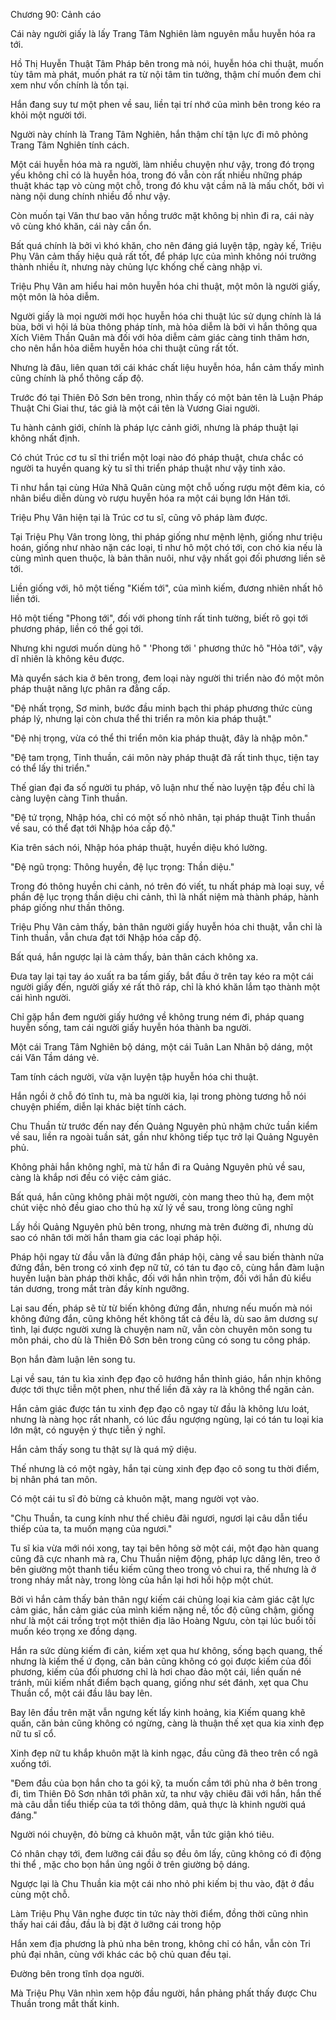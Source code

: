 




Chương 90: Cảnh cáo


Cái này người giấy là lấy Trang Tâm Nghiên làm nguyên mẫu huyễn hóa ra tới.

Hồ Thị Huyễn Thuật Tâm Pháp bên trong mà nói, huyễn hóa chi thuật, muốn tùy tâm mà phát, muốn phát ra từ nội tâm tin tưởng, thậm chí muốn đem chi xem như vốn chính là tồn tại.

Hắn đang suy tư một phen về sau, liền tại trí nhớ của mình bên trong kéo ra khỏi một người tới.

Người này chính là Trang Tâm Nghiên, hắn thậm chí tận lực đi mô phỏng Trang Tâm Nghiên tính cách.

Một cái huyễn hóa mà ra người, làm nhiều chuyện như vậy, trong đó trọng yếu không chỉ có là huyễn hóa, trong đó vẫn còn rất nhiều những pháp thuật khác tạp vò cùng một chỗ, trong đó khu vật cầm nã là mấu chốt, bởi vì nàng nội dung chính nhiều đồ như vậy.

Còn muốn tại Văn thư bao văn hồng trước mặt không bị nhìn đi ra, cái này vô cùng khó khăn, cái này cần ổn.

Bất quá chính là bởi vì khó khăn, cho nên đáng giá luyện tập, ngày kế, Triệu Phụ Vân cảm thấy hiệu quả rất tốt, để pháp lực của mình không nói trưởng thành nhiều ít, nhưng này chủng lực khống chế càng nhập vi.

Triệu Phụ Vân am hiểu hai môn huyễn hóa chi thuật, một môn là người giấy, một môn là hỏa diễm.

Người giấy là mọi người mới học huyễn hóa chi thuật lúc sử dụng chính là lá bùa, bởi vì hội lá bùa thông pháp tính, mà hỏa diễm là bởi vì hắn thông qua Xích Viêm Thần Quân mà đối với hỏa diễm cảm giác càng tinh thâm hơn, cho nên hắn hỏa diễm huyễn hóa chi thuật cũng rất tốt.

Nhưng là đâu, liên quan tới cái khác chất liệu huyễn hóa, hắn cảm thấy mình cũng chính là phổ thông cấp độ.

Trước đó tại Thiên Đô Sơn bên trong, nhìn thấy có một bản tên là Luận Pháp Thuật Chi Giai thư, tác giả là một cái tên là Vương Giai người.

Tu hành cảnh giới, chính là pháp lực cảnh giới, nhưng là pháp thuật lại không nhất định.

Có chút Trúc cơ tu sĩ thi triển một loại nào đó pháp thuật, chưa chắc có người ta huyền quang kỳ tu sĩ thi triển pháp thuật như vậy tinh xảo.

Tỉ như hắn tại cùng Hứa Nhã Quân cùng một chỗ uống rượu một đêm kia, có nhân biểu diễn dùng vò rượu huyễn hóa ra một cái bụng lớn Hán tới.

Triệu Phụ Vân hiện tại là Trúc cơ tu sĩ, cũng vô pháp làm được.

Tại Triệu Phụ Vân trong lòng, thi pháp giống như mệnh lệnh, giống như triệu hoán, giống như nhào nặn các loại, tỉ như hô một chó tới, con chó kia nếu là cùng mình quen thuộc, là bản thân nuôi, như vậy nhất gọi đối phương liền sẽ tới.

Liền giống với, hô một tiếng "Kiếm tới", của mình kiếm, đương nhiên nhất hô liền tới.

Hô một tiếng "Phong tới", đối với phong tính rất tinh tường, biết rõ gọi tới phương pháp, liền có thể gọi tới.

Nhưng khi ngươi muốn dùng hô " 'Phong tới ' phương thức hô "Hỏa tới", vậy dĩ nhiên là không kêu được.

Mà quyển sách kia ở bên trong, đem loại này người thi triển nào đó một môn pháp thuật năng lực phân ra đẳng cấp.

"Đệ nhất trọng, Sơ minh, bước đầu minh bạch thi pháp phương thức cùng pháp lý, nhưng lại còn chưa thể thi triển ra môn kia pháp thuật."

"Đệ nhị trọng, vừa có thể thi triển môn kia pháp thuật, đây là nhập môn."

"Đệ tam trọng, Tinh thuần, cái môn này pháp thuật đã rất tinh thục, tiện tay có thể lấy thi triển."

Thế gian đại đa số người tu pháp, vô luận như thế nào luyện tập đều chỉ là càng luyện càng Tinh thuần.

"Đệ tứ trọng, Nhập hóa, chỉ có một số nhỏ nhân, tại pháp thuật Tinh thuần về sau, có thể đạt tới Nhập hóa cấp độ."

Kia trên sách nói, Nhập hóa pháp thuật, huyền diệu khó lường.

"Đệ ngũ trọng: Thông huyền, đệ lục trọng: Thần diệu."

Trong đó thông huyền chi cảnh, nó trên đó viết, tu nhất pháp mà loại suy, về phần đệ lục trọng thần diệu chi cảnh, thì là nhất niệm mà thành pháp, hành pháp giống như thần thông.

Triệu Phụ Vân cảm thấy, bản thân người giấy huyễn hóa chi thuật, vẫn chỉ là Tinh thuần, vẫn chưa đạt tới Nhập hóa cấp độ.

Bất quá, hắn ngược lại là cảm thấy, bản thân cách không xa.

Đưa tay lại tại tay áo xuất ra ba tấm giấy, bắt đầu ở trên tay kéo ra một cái người giấy đến, người giấy xé rất thô ráp, chỉ là khó khăn lắm tạo thành một cái hình người.

Chỉ gặp hắn đem người giấy hướng về không trung ném đi, pháp quang huyễn sống, tam cái người giấy huyễn hóa thành ba người.

Một cái Trang Tâm Nghiên bộ dáng, một cái Tuân Lan Nhân bộ dáng, một cái Văn Tầm dáng vẻ.

Tam tính cách người, vừa vặn luyện tập huyễn hóa chi thuật.

Hắn ngồi ở chỗ đó tĩnh tu, mà ba người kia, lại trong phòng tương hỗ nói chuyện phiếm, diễn lại khác biệt tính cách.

Chu Thuần từ trước đến nay đến Quảng Nguyên phủ nhậm chức tuần kiểm về sau, liền ra ngoài tuần sát, gần như không tiếp tục trở lại Quảng Nguyên phủ.

Không phải hắn không nghĩ, mà từ hắn đi ra Quảng Nguyên phủ về sau, càng là khắp nơi đều có việc cảm giác.

Bất quá, hắn cũng không phải một người, còn mang theo thủ hạ, đem một chút việc nhỏ đều giao cho thủ hạ xử lý về sau, trong lòng cũng nghĩ

Lấy hồi Quảng Nguyên phủ bên trong, nhưng mà trên đường đi, nhưng dù sao có nhân tới mời hắn tham gia các loại pháp hội.

Pháp hội ngay từ đầu vẫn là đứng đắn pháp hội, càng về sau biến thành nửa đứng đắn, bên trong có xinh đẹp nữ tử, có tán tu đạo cô, cùng hắn đàm luận huyền luận bàn pháp thời khắc, đối với hắn nhìn trộm, đối với hắn đủ kiểu tán dương, trong mắt tràn đầy kính ngưỡng.

Lại sau đến, pháp sẽ từ từ biến không đứng đắn, nhưng nếu muốn mà nói không đứng đắn, cũng không hết không tất cả đều là, dù sao âm dương sự tình, lại được người xưng là chuyện nam nữ, vẫn còn chuyên môn song tu môn phái, cho dù là Thiên Đô Sơn bên trong cũng có song tu công pháp.

Bọn hắn đàm luận lên song tu.

Lại về sau, tán tu kìa xinh đẹp đạo cô hướng hắn thỉnh giáo, hắn nhịn không được tới thực tiễn một phen, như thế liền đã xảy ra là không thể ngăn cản.

Hắn cảm giác được tán tu xinh đẹp đạo cô ngay từ đầu là không lưu loát, nhưng là nàng học rất nhanh, có lúc đầu ngượng ngùng, lại có tán tu loại kia lớn mật, có nguyện ý thực tiễn ý nghĩ.

Hắn cảm thấy song tu thật sự là quá mỹ diệu.

Thế nhưng là có một ngày, hắn tại cùng xinh đẹp đạo cô song tu thời điểm, bị nhân phá tan môn.

Có một cái tu sĩ đỏ bừng cả khuôn mặt, mang người vọt vào.

"Chu Thuần, ta cung kính như thế chiêu đãi ngươi, ngươi lại câu dẫn tiểu thiếp của ta, ta muốn mạng của ngươi."

Tu sĩ kia vừa mới nói xong, tay tại bên hông sờ một cái, một đạo hàn quang cũng đã cực nhanh mà ra, Chu Thuần niệm động, pháp lực dâng lên, treo ở bên giường một thanh tiểu kiếm cũng theo trong vỏ chui ra, thế nhưng là ở trong nháy mắt này, trong lòng của hắn lại hơi hồi hộp một chút.

Bởi vì hắn cảm thấy bản thân ngự kiếm cái chủng loại kia cảm giác cật lực cảm giác, hắn cảm giác của mình kiếm nặng nề, tốc độ cũng chậm, giống như là một cái trồng trọt một thiên địa lão Hoàng Ngưu, còn tại lúc buổi tối muốn kéo trọng xe đồng dạng.

Hắn ra sức dùng kiếm đi cản, kiếm xẹt qua hư không, sống bạch quang, thế nhưng là kiếm thế ứ đọng, căn bản cũng không có gọi được kiếm của đối phương, kiếm của đối phương chỉ là hơi chao đảo một cái, liền quấn né tránh, mũi kiếm nhất điểm bạch quang, giống như sét đánh, xẹt qua Chu Thuần cổ, một cái đầu lâu bay lên.

Bay lên đầu trên mặt vẫn ngưng kết lấy kinh hoảng, kia Kiếm quang khẽ quấn, căn bản cũng không có ngừng, càng là thuận thế xẹt qua kia xinh đẹp nữ tu sĩ cổ.

Xinh đẹp nữ tu khắp khuôn mặt là kinh ngạc, đầu cũng đã theo trên cổ ngã xuống tới.

"Đem đầu của bọn hắn cho ta gói kỹ, ta muốn cầm tới phủ nha ở bên trong đi, tìm Thiên Đô Sơn nhân tới phân xử, ta như vậy chiêu đãi với hắn, hắn thế mà câu dẫn tiểu thiếp của ta tới thông dâm, quả thực là khinh người quá đáng."

Người nói chuyện, đỏ bừng cả khuôn mặt, vẫn tức giận khó tiêu.

Có nhân chạy tới, đem lưỡng cái đầu sọ đều ôm lấy, cũng không có đi động thi thể , mặc cho bọn hắn ủng ngồi ở trên giường bộ dáng.

Ngược lại là Chu Thuần kia một cái nho nhỏ phi kiếm bị thu vào, đặt ở đầu cùng một chỗ.

Làm Triệu Phụ Vân nghe được tin tức này thời điểm, đồng thời cũng nhìn thấy hai cái đầu, đầu là bị đặt ở lưỡng cái trong hộp

Hắn xem địa phương là phủ nha bên trong, không chỉ có hắn, vẫn còn Tri phủ đại nhân, cùng với khác các bộ chủ quan đều tại.

Đường bên trong tĩnh dọa người.

Mà Triệu Phụ Vân nhìn xem hộp đầu người, hắn phảng phất thấy được Chu Thuần trong mắt thất kinh.




